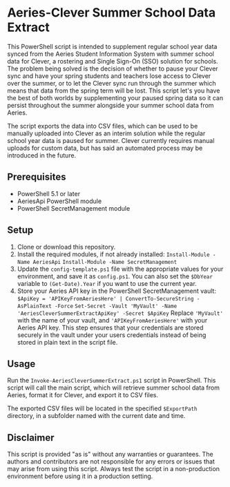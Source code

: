 # Aeries-Clever Summer School Data Extract

This PowerShell script is intended to supplement regular school year data synced from the Aeries Student Information System with summer school data for Clever, a rostering and Single Sign-On (SSO) solution for schools. The problem being solved is the decision of whether to pause your Clever sync and have your spring students and teachers lose access to Clever over the summer, or to let the Clever sync run through the summer which means that data from the spring term will be lost. This script let's you have the best of both worlds by supplementing your paused spring data so it can persist throughout the summer alongside your summer school data from Aeries.

The script exports the data into CSV files, which can be used to be manually uploaded into Clever as an interim solution while the regular school year data is paused for summer. Clever currently requires manual uploads for custom data, but has said an automated process may be introduced in the future.

## Prerequisites

- PowerShell 5.1 or later
- AeriesApi PowerShell module
- PowerShell SecretManagement module

## Setup

1. Clone or download this repository.
2. Install the required modules, if not already installed:
   `Install-Module -Name AeriesApi`
   `Install-Module -Name SecretManagement`
3. Update the `config-template.ps1` file with the appropriate values for your environment, and save it as `config.ps1`. You can also set the `$DbYear` variable to `(Get-Date).Year` if you want to use the current year.
4. Store your Aeries API key in the PowerShell SecretManagement vault:
   `$ApiKey = 'APIKeyFromAeriesHere' | ConvertTo-SecureString -AsPlainText -Force`
   `Set-Secret -Vault 'MyVault' -Name 'AeriesCleverSummerExtractApiKey' -Secret $ApiKey`
   Replace `'MyVault'` with the name of your vault, and `'APIKeyFromAeriesHere'` with your Aeries API key.
   This step ensures that your credentials are stored securely in the vault under your users credentials instead of being stored in plain text in the script file.

## Usage

Run the `Invoke-AeriesCleverSummerExtract.ps1` script in PowerShell. This script will call the main script, which will retrieve summer school data from Aeries, format it for Clever, and export it to CSV files.

The exported CSV files will be located in the specified `$ExportPath` directory, in a subfolder named with the current date and time.

## Disclaimer

This script is provided "as is" without any warranties or guarantees. The authors and contributors are not responsible for any errors or issues that may arise from using this script. Always test the script in a non-production environment before using it in a production setting.